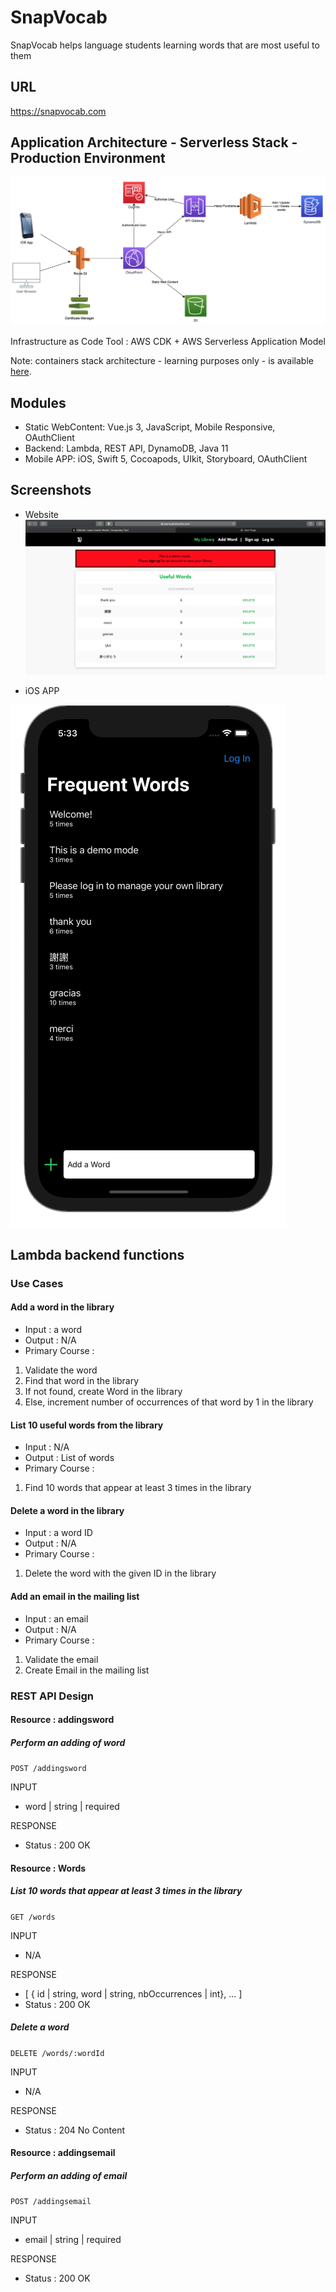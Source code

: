 # SnapVocab
SnapVocab helps language students learning words that are most useful to them

## URL
https://snapvocab.com

## Application Architecture - Serverless Stack - Production Environment
![application_architecture](/misc/application_architecture_serverless.png)

Infrastructure as Code Tool : AWS CDK + AWS Serverless Application Model

Note: containers stack architecture - learning purposes only - is available [here](https://github.com/Jayrome974/learnusefulwords).

## Modules
* Static WebContent: Vue.js 3, JavaScript, Mobile Responsive, OAuthClient
* Backend: Lambda, REST API, DynamoDB, Java 11
* Mobile APP: iOS, Swift 5, Cocoapods, UIkit, Storyboard, OAuthClient

## Screenshots
* Website
![snapvocab_webiste_screenshot](/misc/snapvocab_website.png)

* iOS APP

![snapvocab_ios_screenshot](/misc/snapvocab_ios.png)

## Lambda backend functions
### Use Cases
#### Add a word in the library
* Input : a word
* Output : N/A
* Primary Course : 
1. Validate the word
2. Find that word in the library
3. If not found, create Word in the library
4. Else, increment number of occurrences of that word by 1 in the library

#### List 10 useful words from the library
* Input : N/A
* Output : List of words
* Primary Course :
1. Find 10 words that appear at least 3 times in the library

#### Delete a word in the library
* Input : a word ID
* Output : N/A
* Primary Course : 
1. Delete the word with the given ID in the library

#### Add an email in the mailing list
* Input : an email
* Output : N/A
* Primary Course : 
1. Validate the email
2. Create Email in the mailing list

### REST API Design
#### Resource : addingsword
##### Perform an adding of word


`POST /addingsword`


INPUT
* word | string | required

RESPONSE
* Status : 200 OK

#### Resource : Words

##### List 10 words that appear at least 3 times in the library


`GET /words`


INPUT
* N/A

RESPONSE
* [ { id | string, word | string, nbOccurrences | int}, ... ]
* Status : 200 OK

##### Delete a word

`DELETE /words/:wordId`

INPUT
* N/A

RESPONSE
* Status : 204 No Content

#### Resource : addingsemail
##### Perform an adding of email


`POST /addingsemail`


INPUT
* email | string | required

RESPONSE
* Status : 200 OK
